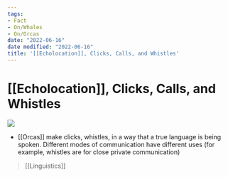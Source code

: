 ```yaml
---
tags:
- Fact
- On/Whales
- On/Orcas
date: "2022-06-16"
date modified: "2022-06-16"
title: '[[Echolocation]], Clicks, Calls, and Whistles'
---
```


# [[Echolocation]], Clicks, Calls, and Whistles
![](https://i.imgur.com/f7t7cyh.png)
- [[Orcas]] make clicks, whistles, in a way that a true language is being spoken. Different modes of communication have different uses (for example, whistles are for close private communication)
> [[Linguistics]]
